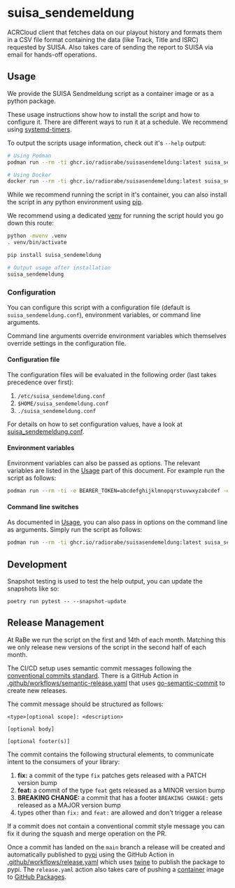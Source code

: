 # suisa_sendemeldung

ACRCloud client that fetches data on our playout history and formats them in a CSV file format containing the data (like Track, Title and ISRC) requested by SUISA. Also takes care of sending the report to SUISA via email for hands-off operations.

## Usage

We provide the SUISA Sendmeldung script as a container image or as a python package.

These usage instructions show how to install the script and how to configure it.
There are different ways to run it at a schedule. We recommend using
[systemd-timers](https://www.freedesktop.org/software/systemd/man/latest/systemd.timer.html).

To output the scripts usage information, check out it's `--help` output:

```bash
# Using Podman
podman run --rm -ti ghcr.io/radiorabe/suisasendemeldung:latest suisa_sendemeldung --help

# Using Docker
docker run --rm -ti ghcr.io/radiorabe/suisasendemeldung:latest suisa_sendemeldung --help
```

While we recommend running the script in it's container, you can also install the script
in any python environment using [pip](https://pip.pypa.io/).

We recommend using a dedicated [venv](https://docs.python.org/3/library/venv.html) for
running the script hould you go down this route:

```bash
python -mvenv .venv
. venv/bin/activate

pip install suisa_sendemeldung

# Output usage after installation
suisa_sendemeldung
```
### Configuration

You can configure this script with a configuration file (default is `suisa_sendemeldung.conf`),
environment variables, or command line arguments.

Command line arguments override environment variables which themselves override settings in
the configuration file.

#### Configuration file

The configuration files will be evaluated in the following order (last takes precedence over first):

  1. `/etc/suisa_sendemeldung.conf`
  2. `$HOME/suisa_sendemeldung.conf`
  3. `./suisa_sendemeldung.conf`

For details on how to set configuration values, have a look at [suisa_sendemeldung.conf](etc/suisa_sendemeldung.conf).

#### Environment variables

Environment variables can also be passed as options. The relevant variables are listed in the [Usage](#Usage) part of this document. For example run the script as follows:

```bash
podman run --rm -ti -e BEARER_TOKEN=abcdefghijklmnopqrstuvwxyzabcdef -e STREAM_ID=a-bcdefgh -e STDOUT=True ghcr.io/radiorabe/suisasendemeldung:latest suisa_sendemeldung
```

#### Command line switches

As documented in [Usage](#Usage), you can also pass in options on the command line as arguments. Simply run the script as follows:

```bash
podman run --rm -ti ghcr.io/radiorabe/suisasendemeldung:latest suisa_sendemeldung --bearer-token=abcdefghijklmnopqrstuvwxyzabcdef --stream_id=a-bcdefgh --stdout
```

## Development

Snapshot testing is used to test the help output, you can update the snapshots like so:
```
poetry run pytest -- --snapshot-update
```

## Release Management

At RaBe we run the script on the first and 14th of each month. Matching this we only release new versions of the script in the second half of each month.

The CI/CD setup uses semantic commit messages following the [conventional commits standard](https://www.conventionalcommits.org/en/v1.0.0/).
There is a GitHub Action in [.github/workflows/semantic-release.yaml](./.github/workflows/semantic-release.yaml)
that uses [go-semantic-commit](https://go-semantic-release.xyz/) to create new releases.

The commit message should be structured as follows:

```
<type>[optional scope]: <description>

[optional body]

[optional footer(s)]
```

The commit contains the following structural elements, to communicate intent to the consumers of your library:

1. **fix:** a commit of the type `fix` patches gets released with a PATCH version bump
1. **feat:** a commit of the type `feat` gets released as a MINOR version bump
1. **BREAKING CHANGE:** a commit that has a footer `BREAKING CHANGE:` gets released as a MAJOR version bump
1. types other than `fix:` and `feat:` are allowed and don't trigger a release

If a commit does not contain a conventional commit style message you can fix
it during the squash and merge operation on the PR.

Once a commit has landed on the `main` branch a release will be created and automatically published to [pypi](https://pypi.org/)
using the GitHub Action in [.github/workflows/release.yaml](./.github/workflows/reliease.yaml) which uses [twine](https://twine.readthedocs.io/)
to publish the package to pypi. The `release.yaml` action also takes care of pushing a [container](https://opencontainers.org/)
image to [GitHub Packages](https://github.com/features/packages).
